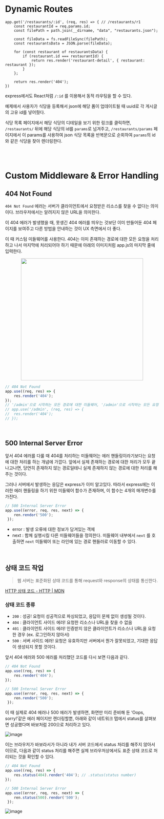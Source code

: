 # Dynamic Routes

```tsx
app.get('/restaurants/:id', (req, res) => { // /restaurants/r1
	const restaurantId = req.params.id;
	const filePath = path.join(__dirname, "data", "restaurants.json");

	const fileData = fs.readFileSync(filePath);
	const restaurantsData = JSON.parse(fileData);

	for (const restaurant of restaurantsData) {
		if (restaurant.id === restaurantId) {
			return res.render('restaurant-detail', { restaurant: restaurant });
		}
	};

	return res.render('404');
})
```

express에서도 React처럼 `/:id` 를 이용해서 동적 라우팅을 할 수 있다.

예제에서 사용자가 식당을 등록해서 json에 해당 폼이 업데이트될 때 uuid로 각 게시글의 고유 id를 넣어줬다.

식당 목록 페이지에서 해당 식당의 디테일을 보기 위한 링크를 클릭하면, `/restaurants/` 뒤에 해당 식당의 id를 `params`로 넘겨주고, `/restaurants/params` 페이지에서 이 params를 사용하여 json 식당 목록을 반복문으로 순회하여 `params`의 id와 같은 식당을 찾아 렌더링한다.

<br>
<br>

# Custom Middleware & Error Handling

## 404 Not Found

`404 Not Found` 에러는 서버가 클라이언트에서 요청받은 리소스를 찾을 수 없다는 의미이다. 브라우저에서는 알려지지 않은 URL을 의미한다.

이  404 에러가 발생했을 때, 못생긴 404 에러를 띄우는 것보단 이미 만들어둔 404 페이지를 보여주고 다른 방법을 안내하는 것이 UX 측면에서 더 좋다.

이 때 커스텀 미들웨어를 사용한다. 404는 이미 존재하는 경로에 대한 모든 요청을 처리하고 나서 마지막에 처리되어야 하기 때문에 아래의 이미지처럼 app.js의 마지막 줄에 입력한다. 

<div align="center">
  <img src="https://github.com/xoxojw/100-days-of-web-development/assets/124491335/b9b0b9ba-5874-4c09-80eb-68e9adb984e7" width="400px" />
</div>


```jsx
// 404 Not Found
app.use((req, res) => {
	res.render('404');
});
// '/admin'으로 시작하는 모든 경로에 대한 미들웨어, '/admin'으로 시작하는 모든 요청은 404로 라우팅된다.
// app.use('/admin', (req, res) => {
// 	res.render('404');
// });
```

<br>

## 500 Internal Server Error

앞서 404 에러를 다룰 때 404를 처리하는 미들웨어는 에러 핸들링이라기보다는 요청에 대한 처리를 하는 개념에 가깝다. 앞에서 실제 존재하는 경로에 대한 처리가 모두 끝나고나면, 당연히 존재하지 않는 경로일테니 실제 존재하지 않는 경로에 대한 처리를 해주는 것이다.

그러나 서버에서 발생하는 응답은 express가 이미 알고있다. 따라서 express에는 이러한 에러 핸들링을 하기 위한 미들웨어 함수가 존재하며, 이 함수는 4개의 매개변수를 가진다.

```jsx
// 500 Internal Server Error
app.use((error, req, res, next) => {
	ren.rendor('500');
 });
```

- error : 발생 오류에 대한 정보가 담겨있는 객체
- next : 함께 실행시킬 다른 미들웨어들을 정의한다. 미들웨어 내부에서 `next` 를 호출하면 `next` 미들웨어 또는 라인에 있는 경로 핸들러로 이동할 수 있다.

<br>

## 상태 코드 작업

> 웹 서버는 표준화된 상태 코드를 통해 request와 response의 상태를 통신한다.
> 

[HTTP 상태 코드 - HTTP | MDN](https://developer.mozilla.org/ko/docs/Web/HTTP/Status)

### 상태 코드 종류

- `200` : 성공! 요청이 성공적으로 파싱되었고, 응답이 문제 없이 생성될 것이다.
- `404` : 클라이언트 사이드 에러! 요청한 리소스나 URL을 찾을 수 없음
- `401` : 클라이언트 사이드 에러! 인증받지 않은 클라이언트가 리소스나 URL을 요청한 경우 (ex. 로그인하지 않아서)
- `500` : 서버 사이드 에러! 요청은 유효하지만 서버에서 뭔가 잘못되었고, 기대한 응답이 생성되지 못할 것이다.

앞서 404 에러와 500 에러를 처리했던 코드를 다시 보면 다음과 같다.

```jsx
// 404 Not Found
app.use((req, res) => {
	res.render('404');
});

// 500 Internal Server Error
app.use((error, req, res, next) => {
	ren.rendor('500');
 });
```

이 때 실제로 404 에러나 500 에러가 발생하면, 화면만 미리 준비해 둔 ‘Oops, sorry!’같은 에러 페이지만 렌더링할뿐, 아래와 같이 네트워크 탭에서 status를 살펴보면 성공했다며 바보처럼 200으로 처리하고 있다.

![image](https://github.com/xoxojw/100-days-of-web-development/assets/124491335/67425b7e-04f7-4d42-982d-1a708cdc2042)

이는 브라우저가 바보라서가 아니라 내가 서버 코드에서 status 처리를 해주지 않아서이므로, 다음과 같이 status 처리를 해주면 실제 브라우저상에서도 표준 상태 코드로 처리되는 것을 확인할 수 있다.

```jsx
// 404 Not Found
app.use((req, res) => {
	res.status(404).render('404'); // .status(status number)
});

// 500 Internal Server Error
app.use((error, req, res, next) => {
	ren.status(500).rendor('500');
 });
```

![image](https://github.com/xoxojw/100-days-of-web-development/assets/124491335/d8e0d396-0ec1-44a7-973b-02a5527512d1)

<br>